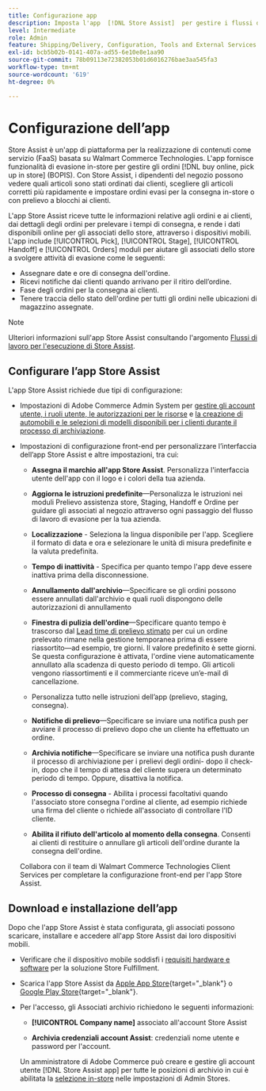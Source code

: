 ```yaml
---
title: Configurazione app
description: Imposta l'app  [!DNL Store Assist]  per gestire i flussi di lavoro e i processi di evasione del punto vendita end-to-end per l'acquisto online e il ritiro degli ordini del punto vendita.
level: Intermediate
role: Admin
feature: Shipping/Delivery, Configuration, Tools and External Services
exl-id: bcb5b02b-0141-407a-ad55-6e10e8e1aa90
source-git-commit: 78b09113e72382053b01d6016276bae3aa545fa3
workflow-type: tm+mt
source-wordcount: '619'
ht-degree: 0%

---
```


# Configurazione dell’app

Store Assist è un&#39;app di piattaforma per la realizzazione di contenuti come servizio (FaaS) basata su Walmart Commerce Technologies. L&#39;app fornisce funzionalità di evasione in-store per gestire gli ordini [!DNL buy online, pick up in store] (BOPIS). Con Store Assist, i dipendenti del negozio possono vedere quali articoli sono stati ordinati dai clienti, scegliere gli articoli corretti più rapidamente e impostare ordini evasi per la consegna in-store o con prelievo a blocchi ai clienti.

L&#39;app Store Assist riceve tutte le informazioni relative agli ordini e ai clienti, dai dettagli degli ordini per prelevare i tempi di consegna, e rende i dati disponibili online per gli associati dello store, attraverso i dispositivi mobili. L&#39;app include [!UICONTROL Pick], [!UICONTROL Stage], [!UICONTROL Handoff] e [!UICONTROL Orders] moduli per aiutare gli associati dello store a svolgere attività di evasione come le seguenti:

- Assegnare date e ore di consegna dell&#39;ordine.
- Ricevi notifiche dai clienti quando arrivano per il ritiro dell’ordine.
- Fase degli ordini per la consegna ai clienti.
- Tenere traccia dello stato dell&#39;ordine per tutti gli ordini nelle ubicazioni di magazzino assegnate.

>[!NOTE]
>
>Ulteriori informazioni sull&#39;app Store Assist consultando l&#39;argomento [Flussi di lavoro per l&#39;esecuzione di Store Assist](store-assist-modules.md).

## Configurare l’app Store Assist

L&#39;app Store Assist richiede due tipi di configurazione:

- Impostazioni di Adobe Commerce Admin System per [gestire gli account utente, i ruoli utente, le autorizzazioni per le risorse](user-setup.md) e [la creazione di automobili e le selezioni di modelli disponibili per i clienti durante il processo di archiviazione](check-in-experience-setup.md).

- Impostazioni di configurazione front-end per personalizzare l’interfaccia dell’app Store Assist e altre impostazioni, tra cui:

   - **Assegna il marchio all&#39;app Store Assist**. Personalizza l&#39;interfaccia utente dell&#39;app con il logo e i colori della tua azienda.

   - **Aggiorna le istruzioni predefinite**—Personalizza le istruzioni nei moduli Prelievo assistenza store, Staging, Handoff e Ordine per guidare gli associati al negozio attraverso ogni passaggio del flusso di lavoro di evasione per la tua azienda.

   - **Localizzazione** - Seleziona la lingua disponibile per l&#39;app. Scegliere il formato di data e ora e selezionare le unità di misura predefinite e la valuta predefinita.

   - **Tempo di inattività** - Specifica per quanto tempo l&#39;app deve essere inattiva prima della disconnessione.

   - **Annullamento dall&#39;archivio**—Specificare se gli ordini possono essere annullati dall&#39;archivio e quali ruoli dispongono delle autorizzazioni di annullamento

   - **Finestra di pulizia dell&#39;ordine**—Specificare quanto tempo è trascorso dal [Lead time di prelievo stimato](enable-general.md#delivery-method-title-configuration) per cui un ordine prelevato rimane nella gestione temporanea prima di essere riassortito—ad esempio, tre giorni. Il valore predefinito è sette giorni. Se questa configurazione è attivata, l&#39;ordine viene automaticamente annullato alla scadenza di questo periodo di tempo. Gli articoli vengono riassortimenti e il commerciante riceve un’e-mail di cancellazione.

   - Personalizza tutto nelle istruzioni dell’app (prelievo, staging, consegna).

   - **Notifiche di prelievo**—Specificare se inviare una notifica push per avviare il processo di prelievo dopo che un cliente ha effettuato un ordine.

   - **Archivia notifiche**—Specificare se inviare una notifica push durante il processo di archiviazione per i prelievi degli ordini- dopo il check-in, dopo che il tempo di attesa del cliente supera un determinato periodo di tempo. Oppure, disattiva la notifica.

   - **Processo di consegna** - Abilita i processi facoltativi quando l&#39;associato store consegna l&#39;ordine al cliente, ad esempio richiede una firma del cliente o richiede all&#39;associato di controllare l&#39;ID cliente.

   - **Abilita il rifiuto dell&#39;articolo al momento della consegna**. Consenti ai clienti di restituire o annullare gli articoli dell&#39;ordine durante la consegna dell&#39;ordine.

  Collabora con il team di Walmart Commerce Technologies Client Services per completare la configurazione front-end per l&#39;app Store Assist.

## Download e installazione dell’app

Dopo che l&#39;app Store Assist è stata configurata, gli associati possono scaricare, installare e accedere all&#39;app Store Assist dai loro dispositivi mobili.

- Verificare che il dispositivo mobile soddisfi i [requisiti hardware e software](solution-requirements.md#store-assist-app-requirements) per la soluzione Store Fulfillment.

- Scarica l&#39;app Store Assist da [Apple App Store](https://apps.apple.com/us/app/store-assist-by-walmart/id1609281539){target="_blank"} o [Google Play Store](https://play.google.com/store/apps/details?id=com.walmart.faas.storeassist){target="_blank"}.

- Per l&#39;accesso, gli Associati archivio richiedono le seguenti informazioni:

   - **[!UICONTROL Company name]** associato all&#39;account Store Assist

   - **Archivia credenziali account Assist**: credenziali nome utente e password per l&#39;account.

  Un amministratore di Adobe Commerce può creare e gestire gli account utente [!DNL Store Assist app] per tutte le posizioni di archivio in cui è abilitata la [selezione in-store](merchant-store-configuration.md#pickup-location-configuration) nelle impostazioni di Admin Stores.
